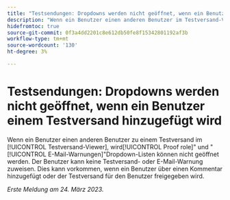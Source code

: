 ```yaml
---
title: "Testsendungen: Dropdowns werden nicht geöffnet, wenn ein Benutzer einem Testversand hinzugefügt wird."
description: "Wenn ein Benutzer einen anderen Benutzer im Testversand-Viewer zu einem Testversand hinzufügt, können die Dropdown-Listen Testprofil-Rolle und E-Mail-Warnhinweise nicht geöffnet werden. Der Benutzer kann keine Testversand- oder E-Mail-Warnung zuweisen. Dies kann vorkommen, wenn ein Benutzer über einen Kommentar hinzugefügt oder der Testversand für den Benutzer freigegeben wird."
hidefromtoc: true
source-git-commit: 0f3a4dd2201c8e612db50fe8f15342801192af3b
workflow-type: tm+mt
source-wordcount: '130'
ht-degree: 3%

---
```



# Testsendungen: Dropdowns werden nicht geöffnet, wenn ein Benutzer einem Testversand hinzugefügt wird

<!--This article is on WF and WFP TOCs-->

Wenn ein Benutzer einen anderen Benutzer zu einem Testversand im [!UICONTROL Testversand-Viewer], wird[!UICONTROL Proof role]&quot; und &quot;[!UICONTROL E-Mail-Warnungen]&quot;Dropdown-Listen können nicht geöffnet werden. Der Benutzer kann keine Testversand- oder E-Mail-Warnung zuweisen. Dies kann vorkommen, wenn ein Benutzer über einen Kommentar hinzugefügt oder der Testversand für den Benutzer freigegeben wird.

_Erste Meldung am 24. März 2023._

